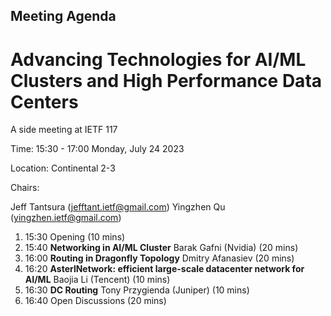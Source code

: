 ## Meeting Agenda

# Advancing Technologies for AI/ML Clusters and High Performance Data Centers

A side meeting at IETF 117

Time: 15:30 - 17:00 Monday, July 24 2023

Location: Continental 2-3

Chairs:

Jeff Tantsura (jefftant.ietf@gmail.com)
Yingzhen Qu (yingzhen.ietf@gmail.com)

1. 15:30
Opening  (10 mins)
2. 15:40
**Networking in AI/ML Cluster**
Barak Gafni (Nvidia) (20 mins)
3. 16:00 
**Routing in Dragonfly Topology**
Dmitry Afanasiev (20 mins)
4. 16:20 
**AsterlNetwork: efficient large-scale datacenter network for AI/ML**
Baojia Li (Tencent) (10 mins)
5. 16:30 
**DC Routing**
Tony Przygienda (Juniper) (10 mins)
6. 16:40
Open Discussions (20 mins)
